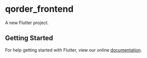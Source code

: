 # qorder_frontend

A new Flutter project.

## Getting Started

For help getting started with Flutter, view our online
[documentation](https://flutter.io/).
